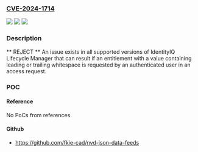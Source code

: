 ### [CVE-2024-1714](https://cve.mitre.org/cgi-bin/cvename.cgi?name=CVE-2024-1714)
![](https://img.shields.io/static/v1?label=Product&message=n%2Fa&color=blue)
![](https://img.shields.io/static/v1?label=Version&message=n%2Fa&color=blue)
![](https://img.shields.io/static/v1?label=Vulnerability&message=n%2Fa&color=blue)

### Description

** REJECT ** An issue exists in all supported versions of IdentityIQ Lifecycle Manager that can result if an entitlement with a value containing leading or trailing whitespace is requested by an authenticated user in an access request.

### POC

#### Reference
No PoCs from references.

#### Github
- https://github.com/fkie-cad/nvd-json-data-feeds


